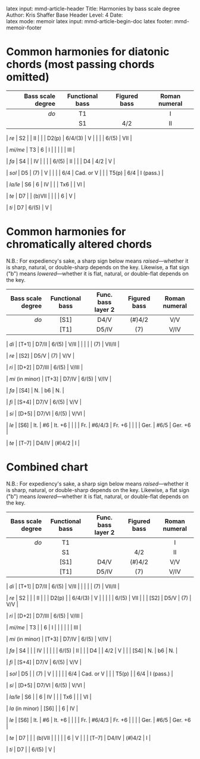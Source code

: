 latex input:		mmd-article-header
Title:				Harmonies by bass scale degree
Author:				Kris Shaffer
Base Header Level:	4
Date:				
latex mode:			memoir
latex input:		mmd-article-begin-doc
latex footer:		mmd-memoir-footer


# Common harmonies for diatonic chords (most passing chords omitted) #

| Bass scale degree | Functional bass | Figured bass | Roman numeral |
| ----------------: | :-------------: | :----------: | :-----------: |
|              *do* |        T1       |              |       I       |
|                   |        S1       |     4/2      |       II      |

|              *re* |        S2       |              |       II      |
|                   |      D2(p)      |   6/4/(3)    |       V       |
|                   |                 |     6/(5)    |      VII      |

|           *mi/me* |        T3       |      6       |       I       |
|                   |                 |              |       III     |

|              *fa* |        S4       |              |       IV      |
|                   |                 |     6/(5)    |       II      |
|                   |        D4       |      4/2     |       V       |

|             *sol* |        D5       |      (7)     |       V       |
|                   |                 |      6/4     |   Cad. or V   |
|                   |       T5(p)     |      6/4     |   I (pass.)   |

|           *la/le* |        S6       |       6      |       IV      |
|                   |       Tx6       |              |       VI      |

|              *te* |        D7       |              |    (b)VII     |
|                   |                 |       6      |       V       |

|              *ti* |        D7       |     6/(5)    |       V       |

<!-- \pagebreak -->

# Common harmonies for chromatically altered chords #

N.B.: For expediency's sake, a sharp sign below means *raised*—whether it is sharp, natural, or double-sharp depends on the key. Likewise, a flat sign ("b") means *lowered*—whether it is flat, natural, or double-flat depends on the key.

| Bass scale degree | Functional bass | Func. bass layer 2 | Figured bass | Roman numeral |
| ----------------: | :-------------: | :----------------: | :----------: | :-----------: |
|              *do* |       [S1]      |        D4/V        |    (#)4/2    |      V/V      |
|                   |       [T1]      |        D5/IV       |      (7)     |      V/IV     |

|              *di* |       [T+1]     |       D7/II        |    6/(5)     |      V/II     |
|                   |                 |                    |     (7)      |     VII/II    |

|              *re* |       [S2]      |        D5/V        |      (7)     |      V/V      |

|              *ri* |       [D+2]     |       D7/III       |    6/(5)     |     V/III     |

|   *mi* (in minor) |      [T+3]      |       D7/IV        |    6/(5)     |      V/IV     |

|              *fa* |       [S4]      |         N.         |      b6      |       N.      |

|              *fi* |       [S+4]     |        D7/V        |    6/(5)     |      V/V      |

|              *si* |       [D+5]     |        D7/VI       |    6/(5)     |      V/VI     |

|              *le* |       [S6]      |        It.         |      #6      |     It. +6    |
|                   |                 |        Fr.         |    #6/4/3    |     Fr. +6    |
|                   |                 |        Ger.        |     #6/5     |    Ger. +6    |

|              *te* |       [T–7]     |        D4/IV       |    (#)4/2    |      I      |


<!-- \pagebreak -->

# Combined chart #

N.B.: For expediency's sake, a sharp sign below means *raised*—whether it is sharp, natural, or double-sharp depends on the key. Likewise, a flat sign ("b") means *lowered*—whether it is flat, natural, or double-flat depends on the key.

| Bass scale degree | Functional bass | Func. bass layer 2 | Figured bass | Roman numeral |
| ----------------: | :-------------: | :----------------: | :----------: | :-----------: |
|              *do* |        T1       |                    |              |       I       |
|                   |        S1       |                    |     4/2      |       II      |
|                   |       [S1]      |        D4/V        |    (#)4/2    |      V/V      |
|                   |       [T1]      |        D5/IV       |      (7)     |      V/IV     |

|              *di* |       [T+1]     |       D7/II        |    6/(5)     |      V/II     |
|                   |                 |                    |     (7)      |     VII/II    |

|              *re* |        S2       |                    |              |       II      |
|                   |      D2(p)      |                    |   6/4/(3)    |       V       |
|                   |                 |                    |     6/(5)    |      VII      |
|                   |       [S2]      |        D5/V        |      (7)     |      V/V      |

|              *ri* |       [D+2]     |       D7/III       |    6/(5)     |     V/III     |

|           *mi/me* |        T3       |                    |      6       |       I       |
|                   |                 |                    |              |       III     |

|   *mi* (in minor) |      [T+3]      |       D7/IV        |    6/(5)     |      V/IV     |

|              *fa* |        S4       |                    |              |       IV      |
|                   |                 |                    |     6/(5)    |       II      |
|                   |        D4       |                    |      4/2     |       V       |
|                   |       [S4]      |         N.         |      b6      |       N.      |

|              *fi* |       [S+4]     |        D7/V        |    6/(5)     |      V/V      |

|             *sol* |        D5       |                    |      (7)     |       V       |
|                   |                 |                    |      6/4     |   Cad. or V   |
|                   |       T5(p)     |                    |      6/4     |   I (pass.)   |

|              *si* |       [D+5]     |        D7/VI       |    6/(5)     |      V/VI     |

|           *la/le* |        S6       |                    |       6      |       IV      |
|                   |       Tx6       |                    |              |       VI      |

|   *la* (in minor) |       [S6]      |                    |      6       |       IV      |

|              *le* |       [S6]      |        It.         |      #6      |     It. +6    |
|                   |                 |        Fr.         |    #6/4/3    |     Fr. +6    |
|                   |                 |        Ger.        |     #6/5     |    Ger. +6    |

|              *te* |        D7       |                    |              |    (b)VII     |
|                   |                 |                    |       6      |       V       |
|                   |       [T–7]     |        D4/IV       |    (#)4/2    |       I      |

|              *ti* |        D7       |                    |     6/(5)    |       V       |
